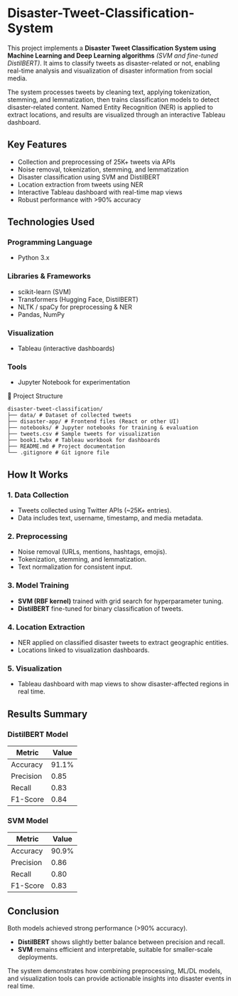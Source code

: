 # Disaster-Tweet-Classification-System

This project implements a **Disaster Tweet Classification System using Machine Learning and Deep Learning algorithms** _(SVM and fine-tuned DistilBERT)_. It aims to classify tweets as disaster-related or not, enabling real-time analysis and visualization of disaster information from social media.

The system processes tweets by cleaning text, applying tokenization, stemming, and lemmatization, then trains classification models to detect disaster-related content. Named Entity Recognition (NER) is applied to extract locations, and results are visualized through an interactive Tableau dashboard.

## Key Features
- Collection and preprocessing of 25K+ tweets via APIs
- Noise removal, tokenization, stemming, and lemmatization
- Disaster classification using SVM and DistilBERT
- Location extraction from tweets using NER
- Interactive Tableau dashboard with real-time map views
- Robust performance with >90% accuracy

## Technologies Used
### Programming Language
- Python 3.x
### Libraries & Frameworks
- scikit-learn (SVM)
- Transformers (Hugging Face, DistilBERT)
- NLTK / spaCy for preprocessing & NER
- Pandas, NumPy
### Visualization
- Tableau (interactive dashboards)
### Tools
- Jupyter Notebook for experimentation

📂 Project Structure
```
disaster-tweet-classification/
├── data/ # Dataset of collected tweets
├── disaster-app/ # Frontend files (React or other UI)
├── notebooks/ # Jupyter notebooks for training & evaluation
├── tweets.csv # Sample tweets for visualization
├── book1.twbx # Tableau workbook for dashboards
├── README.md # Project documentation
└── .gitignore # Git ignore file
```

## How It Works
### 1. Data Collection
- Tweets collected using Twitter APIs (~25K+ entries).
- Data includes text, username, timestamp, and media metadata.

### 2. Preprocessing
- Noise removal (URLs, mentions, hashtags, emojis).
- Tokenization, stemming, and lemmatization.
- Text normalization for consistent input.

### 3. Model Training
- **SVM (RBF kernel)** trained with grid search for hyperparameter tuning.
- **DistilBERT** fine-tuned for binary classification of tweets.

### 4. Location Extraction
- NER applied on classified disaster tweets to extract geographic entities.
- Locations linked to visualization dashboards.

### 5. Visualization
- Tableau dashboard with map views to show disaster-affected regions in real time.

## Results Summary

### DistilBERT Model
| Metric      | Value |
|-------------|-------|
| Accuracy    | 91.1% |
| Precision   | 0.85  |
| Recall      | 0.83  |
| F1-Score    | 0.84  |

### SVM Model
| Metric      | Value |
|-------------|-------|
| Accuracy    | 90.9% |
| Precision   | 0.86  |
| Recall      | 0.80  |
| F1-Score    | 0.83  |

## Conclusion
Both models achieved strong performance (>90% accuracy).  
- **DistilBERT** shows slightly better balance between precision and recall.  
- **SVM** remains efficient and interpretable, suitable for smaller-scale deployments.  

The system demonstrates how combining preprocessing, ML/DL models, and visualization tools can provide actionable insights into disaster events in real time.


